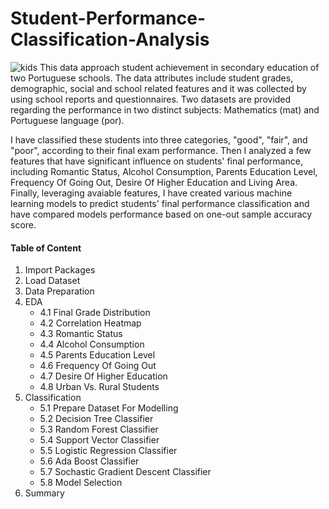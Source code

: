 # Student-Performance-Classification-Analysis
![kids](https://user-images.githubusercontent.com/32555702/37250835-ffa33bcc-24b9-11e8-8b0f-f5275640cd27.png)
This data approach student achievement in secondary education of two Portuguese schools. The data attributes include student grades, demographic, social and school related features and it was collected by using school reports and questionnaires. Two datasets are provided regarding the performance in two distinct subjects: Mathematics (mat) and Portuguese language (por). 

I have classified these students into three categories, "good", "fair", and "poor", according to their final exam performance. Then I analyzed a few features that have significant influence on students' final performance, including Romantic Status, Alcohol Consumption, Parents Education Level, Frequency Of Going Out, Desire Of Higher Education and Living Area. Finally, leveraging avaiable features, I have created various machine learning models to predict students' final performance classification and have compared models performance based on one-out sample accuracy score.

#### Table of Content
1. Import Packages
2. Load Dataset
3. Data Preparation
4. EDA
     - 4.1 Final Grade Distribution
     - 4.2 Correlation Heatmap
     - 4.3 Romantic Status
     - 4.4 Alcohol Consumption
     - 4.5 Parents Education Level
     - 4.6 Frequency Of Going Out
     - 4.7 Desire Of Higher Education
     - 4.8 Urban Vs. Rural Students
5. Classification
     - 5.1 Prepare Dataset For Modelling
     - 5.2 Decision Tree Classifier
     - 5.3 Random Forest Classifier
     - 5.4 Support Vector Classifier
     - 5.5 Logistic Regression Classifier
     - 5.6 Ada Boost Classifier
     - 5.7 Sochastic Gradient Descent Classifier
     - 5.8 Model Selection
6. Summary

